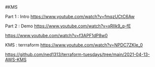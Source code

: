 #KMS 

Part 1 : Intro
https://www.youtube.com/watch?v=fmqzUCtC6Aw

Part 2 : Demo
https://www.youtube.com/watch?v=xRIlk9_q-fE 


https://www.youtube.com/watch?v=f3APF1dP8w0


KMS : terrraform
https://www.youtube.com/watch?v=NPDC7ZKIe_0

https://github.com/ned1313/terraform-tuesdays/tree/main/2021-04-13-AWS-KMS